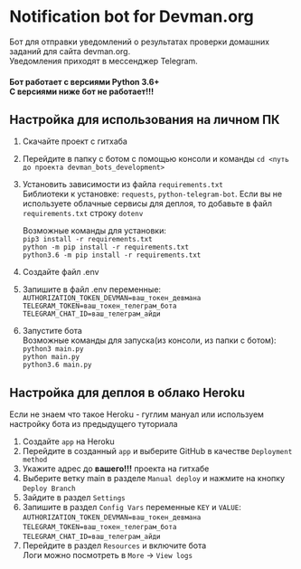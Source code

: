 Notification bot for Devman.org
======

Бот для отправки уведомлений о результатах проверки домашних заданий для сайта devman.org.<br>
Уведомления приходят в мессенджер Telegram.

#### Бот работает с версиями Python 3.6+ <br>С версиями ниже бот не работает!!!

## Настройка для использования на личном ПК
1. Скачайте проект с гитхаба
2. Перейдите в папку с ботом с помощью консоли и команды `cd <путь до проекта devman_bots_development>`<br>
3. Установить зависимости из файла `requirements.txt`<br>
   Библиотеки к установке: `requests`, `python-telegram-bot`. Если вы не используете облачные сервисы для деплоя, то добавьте в файл `requirements.txt` строку `dotenv`<br>
   
   Возможные команды для установки:<br>
   `pip3 install -r requirements.txt`<br>
   `python -m pip install -r requirements.txt`<br>
   `python3.6 -m pip install -r requirements.txt`
4. Создайте файл .env
5. Запишите в файл .env переменные:
    `AUTHORIZATION_TOKEN_DEVMAN=ваш_токен_девмана`<br>
    `TELEGRAM_TOKEN=ваш_токен_телеграм_бота`<br>
    `TELEGRAM_CHAT_ID=ваш_телеграм_айди`<br>
6. Запустите бота<br>
   Возможные команды для запуска(из консоли, из папки с ботом):<br>
   `python3 main.py`<br>
   `python main.py`<br>
   `python3.6 main.py`<br>
   
## Настройка для деплоя в облако Heroku
Если не знаем что такое Heroku - гуглим мануал или используем настройку бота из предыдущего туториала
1. Создайте `app` на Heroku 
2. Перейдите в созданный `app` и выберите GitHub в качестве `Deployment method`
3. Укажите адрес до **вашего!!!** проекта на гитхабе
4. Выберите ветку main в разделе `Manual deploy` и нажмите на кнопку `Deploy Branch`
5. Зайдите в раздел `Settings`
6. Запишите в раздел `Config Vars` переменные `KEY` и `VALUE`:
    `AUTHORIZATION_TOKEN_DEVMAN=ваш_токен_девмана`<br>
    `TELEGRAM_TOKEN=ваш_токен_телеграм_бота`<br>
    `TELEGRAM_CHAT_ID=ваш_телеграм_айди`<br>
7. Перейдите в раздел `Resources` и включите бота<br> 
   Логи можно посмотреть в `More` -> `View logs`
  